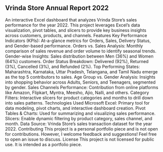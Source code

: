 ## Vrinda Store Annual Report 2022
An interactive Excel dashboard that analyzes Vrinda Store’s sales performance for the year 2022. This project leverages Excel’s data visualization, pivot tables, and slicers to provide key business insights across customers, products, and channels.
Features
Key Performance Indicators (KPIs):
At-a-glance metrics for Orders, Sales, Delivery Status, and Gender-based performance.
Orders vs. Sales Analysis:
Monthly comparison of sales revenue and order volume to identify seasonal trends.
Gender-wise Insights:
Sales distribution between Men (36%) and Women (64%) customers.
Order Status Breakdown:
Delivered (92%), Returned (3%), Cancelled (3%), and Refunded (2%).
Top Performing States:
Maharashtra, Karnataka, Uttar Pradesh, Telangana, and Tamil Nadu emerge as the top 5 contributors to sales.
Age Group vs. Gender Analysis:
Insights into shopping behavior across Adults, Seniors, and Teenagers, segmented by gender.
Sales Channels Performance:
Contribution from online platforms like Amazon, Flipkart, Myntra, Meesho, Ajio, Nalli, and others.
Category Filters:
Interactive slicers for product categories and months to drill down into sales patterns.
Technologies Used
Microsoft Excel: Primary tool for data modeling, pivot charts, and interactive dashboard creation.
Pivot Tables & Charts: Used for summarizing and visualizing sales performance.
Slicers: Enable dynamic filtering by product category, sales channel, and month.
Data Source: Vrinda Store’s sales transaction dataset for the year 2022.
Contributing
This project is a personal portfolio piece and is not open for contributions. However, I welcome feedback and suggestions! Feel free to open an issue to discuss.
License
This project is not licensed for public use. It is intended as a portfolio piece.
